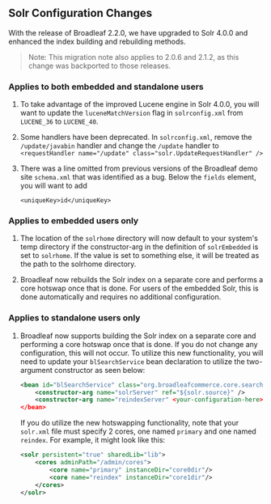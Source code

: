 ## Solr Configuration Changes

With the release of Broadleaf 2.2.0, we have upgraded to Solr 4.0.0 and enhanced the index building and rebuilding methods. 

> Note: This migration note also applies to 2.0.6 and 2.1.2, as this change was backported to those releases.

### Applies to both embedded and standalone users

1. To take advantage of the improved Lucene engine in Solr 4.0.0, you will want to update the `luceneMatchVersion` flag in `solrconfig.xml` from `LUCENE_36` to `LUCENE_40`.

2. Some handlers have been deprecated. In `solrconfig.xml`, remove the `/update/javabin` handler and change the `/update` handler to `<requestHandler name="/update" class="solr.UpdateRequestHandler" />`

3. There was a line omitted from previous versions of the Broadleaf demo site `schema.xml` that was identified as a bug. Below the `fields` element, you will want to add 

    `<uniqueKey>id</uniqueKey>`

### Applies to embedded users only

1. The location of the `solrhome` directory will now default to your system's temp directory if the constructor-arg in the definition of `solrEmbedded` is set to `solrhome`. If the value is set to something else, it will be treated as the path to the solrhome directory.

2. Broadleaf now rebuilds the Solr index on a separate core and performs a core hotswap once that is done. For users of the embedded Solr, this is done automatically and requires no additional configuration.

### Applies to standalone users only

1. Broadleaf now supports building the Solr index on a separate core and performing a core hotswap once that is done. If you do not change any configuration, this will not occur. To utilize this new functionality, you will need to update your `blSearchService` bean declaration to utilize the two-argument constructor as seen below:

    ```xml
    <bean id="blSearchService" class="org.broadleafcommerce.core.search.service.solr.SolrSearchServiceImpl">
        <constructor-arg name="solrServer" ref="${solr.source}" />
        <constructor-arg name="reindexServer" <your-configuration-here> />
    </bean> 
    ```
    
    If you do utilize the new hotswapping functionality, note that your `solr.xml` file must specify 2 cores, one named `primary` and one named `reindex`. For example, it might look like this:

    ```xml
    <solr persistent="true" sharedLib="lib">
        <cores adminPath="/admin/cores"> 
            <core name="primary" instanceDir="core0dir"/>
            <core name="reindex" instanceDir="core1dir"/>
        </cores>
    </solr>
    ```
    

